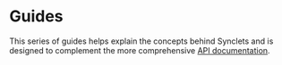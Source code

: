 # Guides

This series of guides helps explain the concepts behind Synclets and is
designed to complement the more comprehensive [API
documentation](/api/synclets/).
